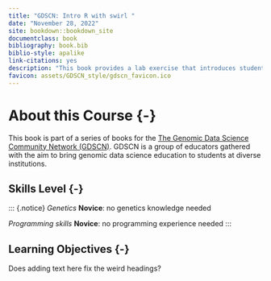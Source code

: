 ```yaml
---
title: "GDSCN: Intro R with swirl "
date: "November 28, 2022"
site: bookdown::bookdown_site
documentclass: book
bibliography: book.bib
biblio-style: apalike
link-citations: yes
description: "This book provides a lab exercise that introduces students to the basics of R programming."
favicon: assets/GDSCN_style/gdscn_favicon.ico
---
```


# About this Course {-}

This book is part of a series of books for the [The Genomic Data Science Community Network (GDSCN)](https://www.gdscn.org/home).  GDSCN is a group of educators gathered with the aim to bring genomic data science education to students at diverse institutions.


## Skills Level {-} 

::: {.notice}
_Genetics_
**Novice**: no genetics knowledge needed

_Programming skills_
**Novice**: no programming experience needed
:::

## Learning Objectives {-}

Does adding text here fix the weird headings?

